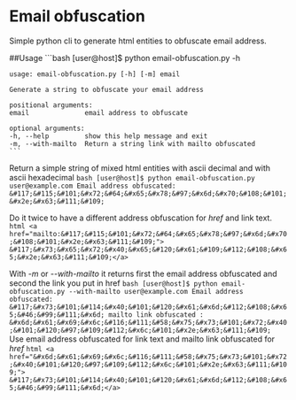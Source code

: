 Email obfuscation
=================

Simple python cli to generate html entities to obfuscate email address.

##Usage
    ```bash
    [user@host]$ python email-obfuscation.py -h

    usage: email-obfuscation.py [-h] [-m] email

    Generate a string to obfuscate your email address

    positional arguments:
    email              email address to obfuscate

    optional arguments:
    -h, --help         show this help message and exit
    -m, --with-mailto  Return a string link with mailto obfuscated
    ```

Return a simple string of mixed html entities with ascii decimal and with ascii hexadecimal
    ```bash
    [user@host]$ python email-obfuscation.py user@example.com
    Email address obfuscated:
    &#117;&#115;&#101;&#x72;&#64;&#x65;&#x78;&#97;&#x6d;&#x70;&#108;&#101;&#x2e;&#x63;&#111;&#109;
    ```

Do it twice to have a different address obfuscation for *href* and link text.
    ```html
    <a href="mailto:&#117;&#115;&#101;&#x72;&#64;&#x65;&#x78;&#97;&#x6d;&#x70;&#108;&#101;&#x2e;&#x63;&#111;&#109;">
    &#117;&#x73;&#x65;&#x72;&#x40;&#x65;&#120;&#x61;&#109;&#112;&#108;&#x65;&#x2e;&#x63;&#111;&#109;</a>
    ```

With *-m* or *--with-mailto* it returns first the email address obfuscated and second the link you put in href
    ```bash
    [user@host]$ python email-obfuscation.py --with-mailto user@example.com
    Email address obfuscated:
    &#117;&#x73;&#101;&#114;&#x40;&#101;&#120;&#x61;&#x6d;&#112;&#108;&#x65;&#46;&#99;&#111;&#x6d;
    mailto link obfuscated :
    &#x6d;&#x61;&#x69;&#x6c;&#116;&#111;&#58;&#x75;&#x73;&#101;&#x72;&#x40;&#101;&#120;&#97;&#109;&#112;&#x6c;&#101;&#x2e;&#x63;&#111;&#109;
    ```
Use email address obfuscated for link text and mailto link obfuscated for *href*
    ```html
    <a 
    href="&#x6d;&#x61;&#x69;&#x6c;&#116;&#111;&#58;&#x75;&#x73;&#101;&#x72;&#x40;&#101;&#120;&#97;&#109;&#112;&#x6c;&#101;&#x2e;&#x63;&#111;&#109;">
    &#117;&#x73;&#101;&#114;&#x40;&#101;&#120;&#x61;&#x6d;&#112;&#108;&#x65;&#46;&#99;&#111;&#x6d;</a>
    ```
